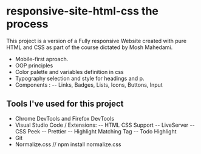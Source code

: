 # responsive-site-html-css the process

This project is a version of a Fully responsive Website created with pure HTML and CSS as part of the course dictated by Mosh Mahedami.

-   Mobile-first aproach.
-   OOP principles
-   Color palette and variables definition in css
-   Typography selection and style for headings and p.
-   Components :
    -- Links, Badges, Lists, Icons, Buttons, Input

## Tools I've used for this project

-   Chrome DevTools and Firefox DevTools
-   Visual Studio Code / Extensions:
    -- HTML CSS Support
    -- LiveServer
    -- CSS Peek
    -- Prettier
    -- Highlight Matching Tag
    -- Todo Highlight
-   Git
-   Normalize.css // npm install normalize.css
